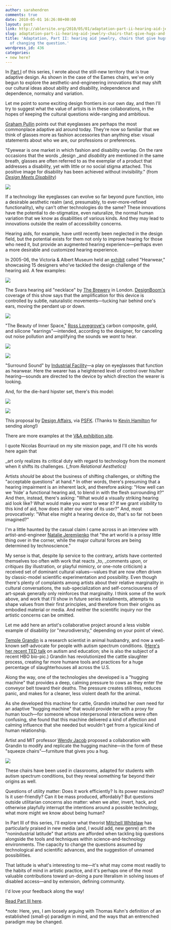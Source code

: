 ```yaml
---
author: sarahendren
comments: true
date: 2010-05-01 16:26:08+00:00
layout: post
link: http://ablersite.org/2010/05/01/adaptation-part-ii-hearing-aid-jewelry-chairs-that-give-hugs-and-the-art-of-changing-the-question/
slug: adaptation-part-ii-hearing-aid-jewelry-chairs-that-give-hugs-and-the-art-of-changing-the-question
title: 'Adaptation, Part II: hearing aid jewelry, chairs that give hugs, and the art
  of changing the question.'
wordpress_id: 436
categories:
- new here?
---
```


In [Part I](https://ablersite.wordpress.com/2010/05/17/adaptation-part-i-how-the-eames-chair-came-from-leg-splints-and-why-disability-studies-isnt-just-identity-politics/) of this series, I wrote about the still-new territory that is true adaptive design. As shown in the case of the Eames chairs, we've only begun to explore the aesthetic-and-engineering innovations that may shift our cultural ideas about ability and disability, independence and dependence, normalcy and variation.

Let me point to some exciting design frontiers in our own day, and then I'll try to suggest what the value of artists is in these collaborations, in the hopes of keeping the cultural questions wide-ranging and ambitious.

[Graham Pullin](http://www.dundee.ac.uk/design/profiles.php?profile=graham-pullin) points out that eyeglasses are perhaps the most commonplace adaptive aid around today. They're now so familiar that we think of glasses more as fashion accessories than anything else: visual statements about who we are, our professions or preferences.


"Eyewear is one market in which fashion and disability overlap. On the rare occasions that the words _design _and _disability_ are mentioned in the same breath, glasses are often referred to as the exemplar of a product that addresses a disability, yet with little or no social stigma attached. This positive image for disability has been achieved without invisibility." (from [_Design Meets Disability_](http://www.amazon.com/Design-Meets-Disability-Graham-Pullin/dp/0262162555/ref=sr_1_1?ie=UTF8&s=books&qid=1268246560&sr=8-1))


[![](http://ablersite.files.wordpress.com/2010/05/cooleyeglasses.jpg)](http://ablersite.files.wordpress.com/2010/05/cooleyeglasses.jpg)

If a technology like eyeglasses can evolve so far beyond pure function, into a desirable aesthetic realm (and, presumably, to ever-more-refined functionality), why can't other technologies do the same? These innovations have the potential to de-stigmatize, even naturalize, the normal human variation that we know as disabilities of various kinds. And they may lead to innovations outside the realm of accessibility concerns.

Hearing aids, for example, have until recently been neglected in the design field, but the potential exists for them not only to improve hearing for those who need it, but provide an augmented hearing experience—perhaps even a more desirable and customized hearing experience.

In 2005-06, the Victoria & Albert Museum held an [exhibit](http://www.vam.ac.uk/vastatic/microsites/1498_hearwear/player.php) called "Hearwear," showcasing 15 designers who've tackled the design challenge of the hearing aid. A few examples:

[![](http://ablersite.files.wordpress.com/2010/05/hearingaidnecklace.jpg)](http://ablersite.files.wordpress.com/2010/05/hearingaidnecklace.jpg)

The Svara hearing aid "necklace" by [The Brewery](http://www.thebrewery-london.com/) in London. [DesignBoom's](http://www.designboom.com/contemporary/hearwear.html) coverage of this show says that the amplification for this device is controlled by subtle, naturalistic movements—tucking hair behind one's ears, moving the pendant up or down.

[![](http://ablersite.files.wordpress.com/2010/05/innerspace.jpg)](http://ablersite.files.wordpress.com/2010/05/innerspace.jpg)

"The Beauty of Inner Space," [Ross Lovegrove's](http://www.rosslovegrove.com/) carbon composite, gold, and silicone "earrings"—intended, according to the designer, for canceling out noise pollution and amplifying the sounds we _want_ to hear.

[![](http://ablersite.files.wordpress.com/2010/05/eyeglasshearingaid.jpg)](http://ablersite.files.wordpress.com/2010/05/eyeglasshearingaid.jpg)

[![](http://ablersite.files.wordpress.com/2010/05/eyeglasshearingaid2.jpg)](http://ablersite.files.wordpress.com/2010/05/eyeglasshearingaid2.jpg)

"Surround Sound" by [Industrial Facility](http://www.industrialfacility.co.uk/)—a play on eyeglasses that function as hearwear. Here the wearer has a heightened level of control over his/her hearing—sounds are directed to the device by which direction the wearer is looking.

And, for the die-hard hipster set, there's this model:

[![](http://ablersite.files.wordpress.com/2010/05/hearing-aids-for-hipsters-11.jpg)](http://ablersite.files.wordpress.com/2010/05/hearing-aids-for-hipsters-11.jpg)

[![](http://ablersite.files.wordpress.com/2010/05/hearing-aids-for-hipsters-2-1.jpg)](http://ablersite.files.wordpress.com/2010/05/hearing-aids-for-hipsters-2-1.jpg)

This proposal by [Design Affairs](http://www.designaffairs.com/), via [PSFK](http://www.psfk.com/2010/02/hearing-aids-for-hipsters.html). (Thanks to [Kevin Hamilton](http://complexfields.org/) for sending along!)

There are more examples at the [V&A exhibition site](http://www.vam.ac.uk/vastatic/microsites/1498_hearwear/player.php).

I quote Nicolas Bourriaud on my site mission page, and I'll cite his words here again that


_art only realizes its critical duty with regard to technology from the moment when it shifts its challenges. (_from _Relational Aesthetics)_


Artists _should_ be about the business of shifting challenges, or shifting the "acceptable questions" at hand.* In other words, there's presuming that a hearing impairment is an inherent lack, and therefore asking: "How well can we 'hide' a functional hearing aid, to blend in with the flesh surrounding it?" And then, instead, there's asking: "What would a visually striking hearing aid look like? What would make you _want_ to wear it? If we grant _visibility_ to this kind of aid, how does it alter our view of its user?" And, most provocatively: "What else might a hearing device do, that's so far not been imagined?"

I'm a little haunted by the casual claim I came across in an interview with artist-and-engineer [Natalie Jeremijenko](http://steinhardt.nyu.edu/art/faculty_bios/view/Natalie_Jeremijenko) that "the art world is a prissy little thing over in the corner, while the major cultural forces are being determined by technoscience."

My sense is that, despite lip service to the contrary, artists have contented themselves too often with work that reacts _to, _comments _upon_, or _critiques_ (by illustration, or playful mimicry, or one-note criticism) a received set of dominant cultural values—values that are now often driven by classic-model scientific experimentation and possibility. Even though there's plenty of complaints among artists about their relative marginality in cultural conversations, the sub-specialization and self-consciousness of art-speak generally only reinforces that marginality. I think some of the work above, and work that I'll show in future series installments, attempts to shape values from their first principles, and therefore from their origins as embodied material or media. And neither the scientific inquiry nor the artistic concerns can be omitted.

Let me add here an artist's collaborative project around a less visible example of disability (or "neurodiversity," depending on your point of view).

[Temple Grandin](http://www.templegrandin.com/) is a research scientist in animal husbandry, and now a well-known self-advocate for people with autism spectrum conditions. ([Here's her recent TED talk](http://www.ted.com/talks/temple_grandin_the_world_needs_all_kinds_of_minds.html) on autism and education; she is also the subject of a recent HBO bio-pic.) Grandin has revolutionized the cattle slaughter process, creating far more humane tools and practices for a huge percentage of slaughterhouses all across the U.S.

Along the way, one of the technologies she developed is a "hugging machine" that provides a deep, calming pressure to cows as they enter the conveyor belt toward their deaths. The pressure creates stillness, reduces panic, and makes for a cleaner, less violent death for the animal.

As she developed this machine for cattle, Grandin intuited her _own_ need for an adaptive "hugging machine" that would provide her with a proxy for human touch—for someone whose interpersonal interactions were often confusing, she found that this machine delivered a kind of affection and calming influence that she needed but wouldn't get from a typical kind of human relationship.

Artist and MIT professor [Wendy Jacob](http://web.mit.edu/vap/workandresearch/workfaculty/work_jacob.html) proposed a collaboration with Grandin to modify and replicate the hugging machine—in the form of these "squeeze chairs"—furniture that gives you a hug.

[![](http://ablersite.files.wordpress.com/2010/05/wj_chairs1.jpg)](http://ablersite.files.wordpress.com/2010/05/wj_chairs1.jpg)

These chairs have been used in classrooms, adapted for students with autism spectrum conditions, but they reveal something far beyond their origins as well.

Questions of utility matter: Does it work efficiently? Is its power maximized? Is it user-friendly? Can it be mass produced, affordably? But questions outside utilitarian concerns also matter: when we alter, invert, hack, and otherwise playfully interrupt the intentions around a possible technology, what more might we know about being human?

In Part III of this series, I'll explore what theorist [Mitchell Whitelaw](http://creative.canberra.edu.au/mitchell/) has particularly praised in new media (and, I would add, new genre) art: the "nonindustrial latitude" that artists are afforded when tackling big questions alongside the tools and techniques within science-and-technology environments. The capacity to change the questions assumed by technological and scientific advances, and the suggestion of unnamed possibilities.

That latitude is what's interesting to me—it's what may come most readily to the habits of mind in artistic practice, and it's perhaps one of the most valuable contributions toward un-doing a pure literalism in solving issues of disabled access—and by extension, defining community.

I'd love your feedback along the way!

[Read Part III here](https://ablersite.wordpress.com/2010/04/17/adaptation-part-iii-art-as-research-braille-tattoos-socially-adept-handbags/).

*note: Here, yes, I am loosely arguing with Thomas Kuhn's definition of an established (small-p) paradigm in mind, and the ways that an entrenched paradigm may be changed.
